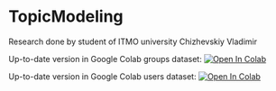 # TopicModeling
 Research done by student of ITMO university Chizhevskiy Vladimir
 
Up-to-date version in Google Colab groups dataset: [![Open In Colab](https://colab.research.google.com/assets/colab-badge.svg)](https://colab.research.google.com/drive/1b-gI2tNXYsKF88mNQ3ZdQLBZILjOeJw1)


Up-to-date version in Google Colab users dataset: [![Open In Colab](https://colab.research.google.com/assets/colab-badge.svg)](https://colab.research.google.com/drive/14hHSWfS14RGJS4i5DtalIHpqvlnDap8g)
